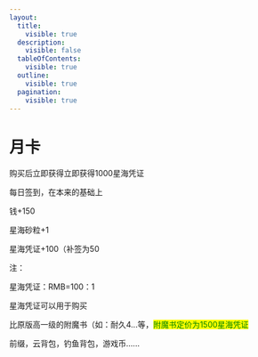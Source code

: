 ```yaml
---
layout:
  title:
    visible: true
  description:
    visible: false
  tableOfContents:
    visible: true
  outline:
    visible: true
  pagination:
    visible: true
---
```


# 月卡

购买后立即获得立即获得1000星海凭证

每日签到，在本来的基础上

钱+150

星海砂粒+1

星海凭证+100（补签为50



注：

星海凭证：RMB=100：1

星海凭证可以用于购买

比原版高一级的附魔书（如：耐久4...等，<mark style="color:green;">附魔书定价为1500星海凭证</mark>

前缀，云背包，钓鱼背包，游戏币......
